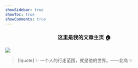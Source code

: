 ```yaml
---
showSidebar: true
showToc: true
showComments: true
---
```

### <center>这里是我的文章主页  🏠</center>

![](https://telegraph.youzhidanbairu.eu.org/file/8d040e6910ac064fb92dd.jpg)
> [!quote]  ✨ 一个人的行走范围，就是他的世界。——北岛 ✨

